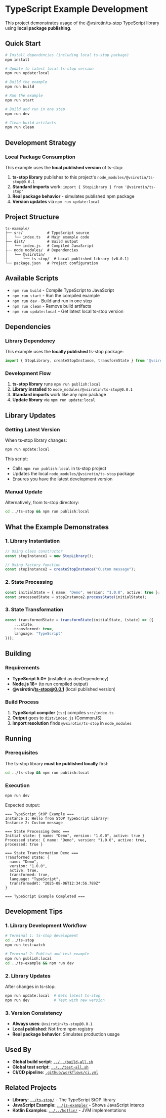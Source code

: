 # TypeScript Example Development

This project demonstrates usage of the [@vsirotin/ts-stop](../ts-stop) TypeScript library using **local package publishing**.

## Quick Start

```bash
# Install dependencies (including local ts-stop package)
npm install

# Update to latest local ts-stop version
npm run update:local

# Build the example
npm run build

# Run the example
npm run start

# Build and run in one step
npm run dev

# Clean build artifacts
npm run clean
```

## Development Strategy

### Local Package Consumption
This example uses the **local published version** of ts-stop:

1. **ts-stop library** publishes to this project's `node_modules/@vsirotin/ts-stop@0.0.1`
2. **Standard imports** work: `import { StopLibrary } from '@vsirotin/ts-stop'`
3. **Real package behavior** - simulates published npm package
4. **Version updates** via `npm run update:local`

## Project Structure
```
ts-example/
├── src/           # TypeScript source
│   └── index.ts   # Main example code
├── dist/          # Build output
│   └── index.js   # Compiled JavaScript
├── node_modules/  # Dependencies
│   └── @vsirotin/
│       └── ts-stop/  # Local published library (v0.0.1)
└── package.json   # Project configuration
```

## Available Scripts
- `npm run build` - Compile TypeScript to JavaScript
- `npm run start` - Run the compiled example
- `npm run dev` - Build and run in one step
- `npm run clean` - Remove build artifacts
- `npm run update:local` - Get latest local ts-stop version

## Dependencies

### Library Dependency
This example uses the **locally published** ts-stop package:
```typescript
import { StopLibrary, createStopInstance, transformState } from '@vsirotin/ts-stop';
```

### Development Flow
1. **ts-stop library** runs `npm run publish:local`
2. **Library installed** to `node_modules/@vsirotin/ts-stop@0.0.1`
3. **Standard imports** work like any npm package
4. **Update library** via `npm run update:local`

## Library Updates

### Getting Latest Version
When ts-stop library changes:
```bash
npm run update:local
```

This script:
- Calls `npm run publish:local` in ts-stop project
- Updates the local `node_modules/@vsirotin/ts-stop` package
- Ensures you have the latest development version

### Manual Update
Alternatively, from ts-stop directory:
```bash
cd ../ts-stop && npm run publish:local
```

## What the Example Demonstrates

### 1. Library Instantiation
```typescript
// Using class constructor
const stopInstance1 = new StopLibrary();

// Using factory function  
const stopInstance2 = createStopInstance("Custom message");
```

### 2. State Processing
```typescript
const initialState = { name: "Demo", version: "1.0.0", active: true };
const processedState = stopInstance2.processState(initialState);
```

### 3. State Transformation
```typescript
const transformedState = transformState(initialState, (state) => ({
    ...state,
    transformed: true,
    language: "TypeScript"
}));
```

## Building

### Requirements
- **TypeScript 5.0+** (installed as devDependency)
- **Node.js 18+** (to run compiled output)
- **@vsirotin/ts-stop@0.0.1** (local published version)

### Build Process
1. **TypeScript compiler** (`tsc`) compiles `src/index.ts`
2. **Output** goes to `dist/index.js` (CommonJS)
3. **Import resolution** finds `@vsirotin/ts-stop` in `node_modules`

## Running

### Prerequisites
The ts-stop library **must be published locally** first:
```bash
cd ../ts-stop && npm run publish:local
```

### Execution
```bash
npm run dev
```

Expected output:
```
=== TypeScript StOP Example ===
Instance 1: Hello from StOP TypeScript Library!
Instance 2: Custom message

=== State Processing Demo ===
Initial state: { name: "Demo", version: "1.0.0", active: true }
Processed state: { name: "Demo", version: "1.0.0", active: true, processed: true }

=== State Transformation Demo ===
Transformed state: {
  name: "Demo",
  version: "1.0.0", 
  active: true,
  transformed: true,
  language: "TypeScript",
  transformedAt: "2025-08-06T12:34:56.789Z"
}

=== TypeScript Example Completed ===
```

## Development Tips

### 1. Library Development Workflow
```bash
# Terminal 1: ts-stop development
cd ../ts-stop
npm run test:watch

# Terminal 2: Publish and test example
npm run publish:local
cd ../ts-example && npm run dev
```

### 2. Library Updates
After changes in ts-stop:
```bash
npm run update:local  # Gets latest ts-stop
npm run dev           # Test with new version
```

### 3. Version Consistency
- **Always uses**: `@vsirotin/ts-stop@0.0.1`
- **Local published**: Not from npm registry
- **Real package behavior**: Simulates production usage

## Used By
- **Global build script**: [`../../build-all.sh`](../../build-all.sh)
- **Global test script**: [`../../test-all.sh`](../../test-all.sh)  
- **CI/CD pipeline**: [`.github/workflows/ci.yml`](../../.github/workflows/ci.yml)

## Related Projects
- **Library**: [`../ts-stop/`](../ts-stop) - The TypeScript StOP library
- **JavaScript Example**: [`../js-example/`](../js-example) - Shows JavaScript interop
- **Kotlin Examples**: [`../../kotlin/`](../../kotlin) - JVM implementations